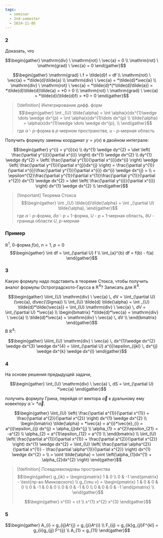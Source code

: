 ```yaml
---
tags:
  - seminar
  - 2nd-semester
  - 2024-11-05
---
```


### 2

Доказать, что

$$\begin{gather}
\mathrm{div} \ \mathrm{rot} \ \vec{a} = 0 \\
\mathrm{rot} \ \mathrm{grad} \ \vec{a} = 0
\end{gather}$$

$$\begin{gather}
\mathrm{grad} \ f = \tilde{d}f = df \\
\mathrm{rot} \ \vec{a} = *\tilde{d}\tilde{a} \\
\mathrm{div} \ \vec{a} = *\tilde{d}*\vec{a} \\
\mathrm{div} \ \mathrm{rot} \ \vec{a} = *\tilde{d}*(*\tilde{d}\tilde{a}) = *\tilde{d}\tilde{d}\tilde{a} = *0 = 0 \\
\mathrm{rot} \ \mathrm{grad} \ \vec{a} = *\tilde{d}(\tilde{d}f) = *0 = 0
\end{gather}$$

> [!definition] Интегрирование дифф. форм
> $$\begin{gather}
\int _{U} \tilde{\alpha} = \int \alpha(x)dx^{1}\wedge \dots \wedge dx^{p} = \int \alpha(x)dx^{1}\dots dx^{p} \\
\tilde{\alpha} = \alpha(x)dx^{1}\wedge \dots \wedge dx^{p}, \\
\end{gather}$$
> где $\tilde{\alpha}$ - $p$-форма в $p$-мерном пространстве, $u$ - $p$-мерная область

Получить формулу замены координат $y = y(x)$ в двойном интеграле:

$$\begin{gather}
y^{i} = y^{i}(x) \\
dy^{1} \wedge dy^{2} = \det \left( \frac{\partial y^{i}}{\partial x^{i}} \right) dx^{1} \wedge dx^{2} \\
dy^{1} \wedge dy^{2} = \left( \frac{\partial y^{1}}{\partial x^{i}}dx^{i} \right) \wedge \left( \frac{\partial y^{1}}{\partial x^{j}}dx^{j} \right) = \frac{\partial y^{1}}{\partial x^{i}}\frac{\partial y^{1}}{\partial x^{i}} dx^{i} \wedge dx^{j} = \\
= \epsilon^{12}\frac{\partial y^{1}}{\partial x^{1}}\frac{\partial y^{1}}{\partial x^{2}} dx^{1} \wedge dx^{2} = \det \left( \frac{\partial y^{i}}{\partial x^{i}} \right) dx^{1} \wedge dx^{2} \\
\end{gather}$$

> [!important] Теорема Стокса
> $$\begin{gather}
\int _{U} \tilde{d}\tilde{\alpha} = \int _{\partial U} \tilde{\alpha},
\end{gather}$$
> где $\tilde{\alpha}$ - $p$-форма, $\tilde{d}\tilde{\alpha}$ - $p+1$-форма, $U$ - $p+1$-мерная область, $\partial U$ - граница области $U$, $p$-мерная

### Пример

$\mathbb{R}^{1}$, $0$-форма $f(x)$, $n=1, \ p=0$ 
$$\begin{gather}
\int df = \int_{\partial U} f \\
\int_{a}^{b} df = f(b) - f(a)
\end{gather}$$

### 3

Какую формулу надо подставить в теореме Стокса, чтобы получить аналог формулы Остроградското-Гаусса в $\mathbb{R}^{4}$?
Записать для $\mathbb{R}^{4}$.

$$\begin{gather}
\iiint_{U} \mathrm{div} \ \vec{a} \, dV = \iint_{\partial U} (\vec{a}, d\vec{\Sigma}) \\
\int_{U} \tilde{d} \tilde{\alpha}  = \int _{U} \tilde{d}*\tilde{\vec{a}} = \int_{U} \mathrm{div} \ \vec{a} \, dV = \int_{\partial U} *\vec{a} \\
\begin{bmatrix}
*\tilde{d}*\vec{a} = \mathrm{div} \ \vec{a} \\
\tilde{d}*\vec{a} = \mathrm{div} \ \vec{a} \, dV \\
\end{bmatrix}
\end{gather}$$
В $\mathbb{R}^{4}$:

$$\begin{gather}
\iiiint_{U} \mathrm{div} \ \vec{a} \, dx^{1}\wedge dx^{2} \wedge dx^{3} \wedge dx^{4} = \iiint_{\partial U} a^{i}\epsilon_{ijkl} \, dx^{j} \wedge dx^{k} \wedge dx^{l}
\end{gather}$$

### 4

На основе решения предыдущей задачи,

$$\begin{gather}
\int_{U} \mathrm{div} \ \vec{a} \, dS = \int_{\partial  U} *\vec{a}
\end{gather}$$

получить формулу Грина, перейдя от вектора $\vec{a}$ к дуальному ему ковектору $\tilde{\alpha} = *\vec{a}$.

$$\begin{gather}
\iint_{U} \left( \frac{\partial a^{1}}{\partial x^{1}} + \frac{\partial a^{2}}{\partial x^{2}} \right) dx^{1} \wedge dx^{2} \\
\begin{bmatrix}
\tilde{\alpha} = *\vec{a} = a^{i}*\vec{e}_{i} = a^{i}\epsilon_{ij} dx^{j} = \alpha_{j}dx^{j} \\
\alpha_{1} = a^{2}\epsilon_{21} = -a^{2} \\
\alpha_{2} = a^{1}\epsilon_{12} = a^{1} \\
\end{bmatrix} \\
\iint_{U} \left( \frac{\partial a^{1}}{\partial x^{1}} + \frac{\partial a^{2}}{\partial x^{2}} \right) dx^{1} \wedge dx^{2} = \iint_{U} \left( \frac{\partial \alpha^{2}}{\partial x^{1}} - \frac{\partial \alpha^{1}}{\partial x^{2}} \right) dx^{1} \wedge dx^{2} = \\
= \oint \tilde{\alpha} = \oint \left(\alpha_{1}dx^{1} + \alpha_{2}dx^{2} \right)
\end{gather}$$

> [!definition] Псевдоевклидовы пространства
> $$\begin{gather}
g_{ik} = \begin{pmatrix}
1 & 0 \\
0 & -1
\end{pmatrix} - \text{пр-во Минковского} \\
g_{\mu v} = \begin{pmatrix}
1 & 0 & 0 & 0 \\
0 & -1 & 0 & 0 \\
0 & 0 & -1 & 0 \\
0 & 0 & 0 & -1
\end{pmatrix} \\
\end{gather}$$
> 
> $$\begin{gather}
x^{0} = ct \\
x^{1}
x^{2}
x^{3}
\end{gather}$$

### 5

$$\begin{gather}
A_{i} = g_{ij}A^{j} = g_{ji}A^{i} \\
F_{ij} = g_{ik}g_{jl}F^{kl} = g_{ii}g_{jj} F^{ij} \\
A_{1} = g_{11}
\end{gather}$$